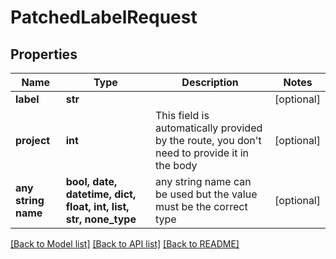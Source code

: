 # PatchedLabelRequest


## Properties
Name | Type | Description | Notes
------------ | ------------- | ------------- | -------------
**label** | **str** |  | [optional] 
**project** | **int** | This field is automatically provided by the route, you don&#39;t need to provide it in the body | [optional] 
**any string name** | **bool, date, datetime, dict, float, int, list, str, none_type** | any string name can be used but the value must be the correct type | [optional]

[[Back to Model list]](../README.md#documentation-for-models) [[Back to API list]](../README.md#documentation-for-api-endpoints) [[Back to README]](../README.md)



